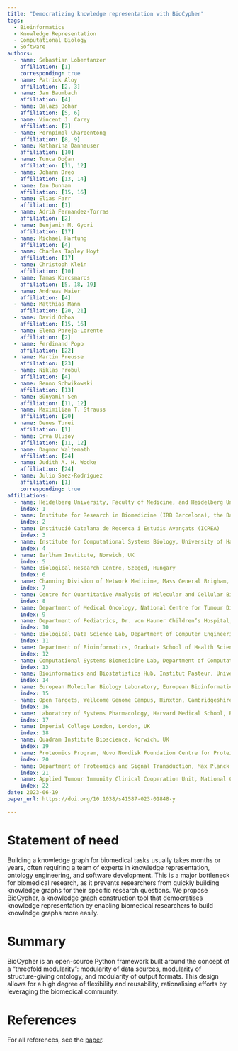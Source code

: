 ```yaml
---
title: "Democratizing knowledge representation with BioCypher"
tags:
  - Bioinformatics
  - Knowledge Representation
  - Computational Biology
  - Software
authors:
  - name: Sebastian Lobentanzer
    affiliation: [1]
    corresponding: true
  - name: Patrick Aloy
    affiliation: [2, 3]
  - name: Jan Baumbach
    affiliation: [4]
  - name: Balazs Bohar
    affiliation: [5, 6]
  - name: Vincent J. Carey
    affiliation: [7]
  - name: Pornpimol Charoentong
    affiliation: [8, 9]
  - name: Katharina Danhauser
    affiliation: [10]
  - name: Tunca Doğan
    affiliation: [11, 12]
  - name: Johann Dreo
    affiliation: [13, 14]
  - name: Ian Dunham
    affiliation: [15, 16]
  - name: Elias Farr
    affiliation: [1]
  - name: Adrià Fernandez-Torras
    affiliation: [2]
  - name: Benjamin M. Gyori
    affiliation: [17]
  - name: Michael Hartung
    affiliation: [4]
  - name: Charles Tapley Hoyt
    affiliation: [17]
  - name: Christoph Klein
    affiliation: [10]
  - name: Tamas Korcsmaros
    affiliation: [5, 18, 19]
  - name: Andreas Maier
    affiliation: [4]
  - name: Matthias Mann
    affiliation: [20, 21]
  - name: David Ochoa
    affiliation: [15, 16]
  - name: Elena Pareja-Lorente
    affiliation: [2]
  - name: Ferdinand Popp
    affiliation: [22]
  - name: Martin Preusse
    affiliation: [23]
  - name: Niklas Probul
    affiliation: [4]
  - name: Benno Schwikowski
    affiliation: [13]
  - name: Bünyamin Sen
    affiliation: [11, 12]
  - name: Maximilian T. Strauss
    affiliation: [20]
  - name: Denes Turei
    affiliation: [1]
  - name: Erva Ulusoy
    affiliation: [11, 12]
  - name: Dagmar Waltemath
    affiliation: [24]
  - name: Judith A. H. Wodke
    affiliation: [24]
  - name: Julio Saez-Rodriguez
    affiliation: [1]
    corresponding: true
affiliations:
  - name: Heidelberg University, Faculty of Medicine, and Heidelberg University Hospital, Institute for Computational Biomedicine, Bioquant
    index: 1
  - name: Institute for Research in Biomedicine (IRB Barcelona), the Barcelona Institute of Science and Technology
    index: 2
  - name: Institució Catalana de Recerca i Estudis Avançats (ICREA)
    index: 3
  - name: Institute for Computational Systems Biology, University of Hamburg, Germany
    index: 4
  - name: Earlham Institute, Norwich, UK
    index: 5
  - name: Biological Research Centre, Szeged, Hungary
    index: 6
  - name: Channing Division of Network Medicine, Mass General Brigham, Harvard Medical School, Boston, USA
    index: 7
  - name: Centre for Quantitative Analysis of Molecular and Cellular Biosystems (Bioquant), Heidelberg University
    index: 8
  - name: Department of Medical Oncology, National Centre for Tumour Diseases (NCT), Heidelberg University Hospital (UKHD)
    index: 9
  - name: Department of Pediatrics, Dr. von Hauner Children’s Hospital, University Hospital, LMU Munich, Germany
    index: 10
  - name: Biological Data Science Lab, Department of Computer Engineering, Hacettepe University, Ankara, Turkey
    index: 11
  - name: Department of Bioinformatics, Graduate School of Health Sciences, Hacettepe University, Ankara, Turkey
    index: 12
  - name: Computational Systems Biomedicine Lab, Department of Computational Biology, Institut Pasteur, Université Paris Cité, Paris, France
    index: 13
  - name: Bioinformatics and Biostatistics Hub, Institut Pasteur, Université Paris Cité, Paris, France
    index: 14
  - name: European Molecular Biology Laboratory, European Bioinformatics Institute (EMBL-EBI), Wellcome Genome Campus, Hinxton, Cambridgeshire CB10 1SD, UK
    index: 15
  - name: Open Targets, Wellcome Genome Campus, Hinxton, Cambridgeshire CB10 1SD, UK
    index: 16
  - name: Laboratory of Systems Pharmacology, Harvard Medical School, Boston, USA
    index: 17
  - name: Imperial College London, London, UK
    index: 18
  - name: Quadram Institute Bioscience, Norwich, UK
    index: 19
  - name: Proteomics Program, Novo Nordisk Foundation Centre for Protein Research, University of Copenhagen, Copenhagen, Denmark
    index: 20
  - name: Department of Proteomics and Signal Transduction, Max Planck Institute of Biochemistry, Martinsried, Germany
    index: 21
  - name: Applied Tumour Immunity Clinical Cooperation Unit, National Centre for Tumour Diseases (NCT), German Cancer Research Centre (DKFZ), Im Neuenheimer Feld 460, 69120, Heidelberg, Germany
    index: 22
date: 2023-06-19
paper_url: https://doi.org/10.1038/s41587-023-01848-y

---
```


# Statement of need

Building a knowledge graph for biomedical tasks usually takes months or years,
often requiring a team of experts in knowledge representation, ontology
engineering, and software development. This is a major bottleneck for
biomedical research, as it prevents researchers from quickly building
knowledge graphs for their specific research questions. We propose BioCypher,
a knowledge graph construction tool that democratises knowledge representation
by enabling biomedical researchers to build knowledge graphs more easily.

# Summary

BioCypher is an open-source Python framework built around the concept of a
“threefold modularity”: modularity of data sources, modularity of
structure-giving ontology, and modularity of output formats. This design allows
for a high degree of flexibility and reusability, rationalising efforts by
leveraging the biomedical community.

# References

For all references, see the [paper](https://doi.org/10.1038/s41587-023-01848-y).
